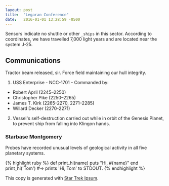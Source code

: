 ```yaml
---
layout: post
title:  "Legaran Conference"
date:   2016-01-01 13:28:59 -0500
---
```


Sensors indicate no shuttle or other `_ships` in this sector. According to coordinates, we have travelled 7,000 light years and are located near the system J-25.

## Communications

Tractor beam released, sir. Force field maintaining our hull integrity. 

1. USS Enterprise - NCC-1701 - Commanded by:
  * Robert April (2245–2250)
  * Christopher Pike (2250–2265)
  * James T. Kirk (2265-2270, 2271–2285)
  * Willard Decker (2270-2271)
2. Vessel's self-destruction carried out while in orbit of the Genesis Planet, to prevent ship from falling into Klingon hands.

### Starbase Montgomery

Probes have recorded unusual levels of geological activity in all five planetary systems.

{% highlight ruby %}
def print_hi(name)
  puts "Hi, #{name}"
end
print_hi('Tom')
#=> prints 'Hi, Tom' to STDOUT.
{% endhighlight %}

This copy is generated with [Star Trek Ipsum][star-trek-ipsum].

[star-trek-ipsum]: http://vlad-saling.github.io/star-trek-ipsum/
